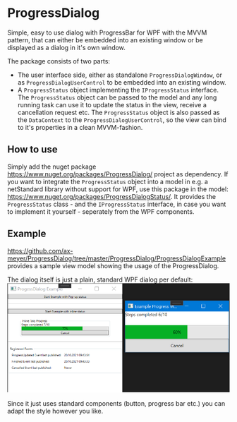 # ProgressDialog
Simple, easy to use dialog with ProgressBar for WPF with the MVVM pattern, that can either be embedded into an existing window or be displayed as a dialog in it's own window.

The package consists of two parts:
* The user interface side, either as standalone `ProgressDialogWindow`, or as `ProgressDialogUserControl` to be embedded into an existing window. 
* A `ProgressStatus` object implementing the `IProgressStatus` interface. The `ProgressStatus` object can be passed to the model and any long running task can use it to update the status in the view, receive a cancellation request etc. The `ProgressStatus` object is also passed as the `DataContext` to the `ProgressDialogUserControl`, so the view can bind to it's properties in a clean MVVM-fashion.

## How to use

Simply add the nuget package https://www.nuget.org/packages/ProgressDialog/ project as dependency.
If you want to integrate the `ProgressStatus` object into a model in e.g. a netStandard library without support for WPF, use this package in the model: https://www.nuget.org/packages/ProgressDialogStatus/. It provides the `ProgressStatus` class - and the `IProgressStatus` interface, in case you want to implement it yourself - seperately from the WPF components. 

## Example
https://github.com/ax-meyer/ProgressDialog/tree/master/ProgressDialog/ProgressDialogExample provides a sample view model showing the usage of the ProgressDialog.

The dialog itself is just a plain, standard WPF dialog per default:
![Screenshot of the progress dialog](resources/screenshot.png)

Since it just uses standard components (button, progress bar etc.) you can adapt the style however you like.
